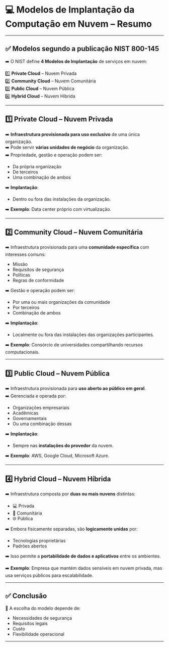 # &#x1F4BB; Modelos de Implantação da Computação em Nuvem – Resumo

---

## ✅ Modelos segundo a publicação **NIST 800-145**

➡️ O NIST define **4 Modelos de Implantação** de serviços em nuvem:

1️⃣ **Private Cloud** – Nuvem Privada  
2️⃣ **Community Cloud** – Nuvem Comunitária  
3️⃣ **Public Cloud** – Nuvem Pública  
4️⃣ **Hybrid Cloud** – Nuvem Híbrida  

---

## 1️⃣ Private Cloud – **Nuvem Privada**

➡️ **Infraestrutura provisionada para uso exclusivo** de uma única organização.  
➡️ Pode servir **várias unidades de negócio** da organização.  
➡️ Propriedade, gestão e operação podem ser:  
- Da própria organização  
- De terceiros  
- Uma combinação de ambos  

➡️ **Implantação**:  
- Dentro ou fora das instalações da organização.  

➡️ **Exemplo**: Data center próprio com virtualização.

---

## 2️⃣ Community Cloud – **Nuvem Comunitária**

➡️ Infraestrutura provisionada para uma **comunidade específica** com interesses comuns:  
- Missão  
- Requisitos de segurança  
- Políticas  
- Regras de conformidade  

➡️ Gestão e operação podem ser:  
- Por uma ou mais organizações da comunidade  
- Por terceiros  
- Combinação de ambos  

➡️ **Implantação**:  
- Localmente ou fora das instalações das organizações participantes.  

➡️ **Exemplo**: Consórcio de universidades compartilhando recursos computacionais.

---

## 3️⃣ Public Cloud – **Nuvem Pública**

➡️ Infraestrutura provisionada para **uso aberto ao público em geral**.  
➡️ Gerenciada e operada por:  
- Organizações empresariais  
- Acadêmicas  
- Governamentais  
- Ou uma combinação dessas  

➡️ **Implantação**:  
- Sempre nas **instalações do provedor** da nuvem.  

➡️ **Exemplo**: AWS, Google Cloud, Microsoft Azure.

---

## 4️⃣ Hybrid Cloud – **Nuvem Híbrida**

➡️ Infraestrutura composta por **duas ou mais nuvens** distintas:  
- &#x1F4BB; Privada  
- &#x1F465; Comunitária  
- &#x1F310; Pública  

➡️ Embora fisicamente separadas, são **logicamente unidas** por:  
- Tecnologias proprietárias  
- Padrões abertos  

➡️ Isso permite a **portabilidade de dados e aplicativos** entre os ambientes.

➡️ **Exemplo**: Empresa que mantém dados sensíveis em nuvem privada, mas usa serviços públicos para escalabilidade.

---

## ✅ Conclusão

&#x1F680; A escolha do modelo depende de:  
- Necessidades de segurança  
- Requisitos legais  
- Custo  
- Flexibilidade operacional

---

